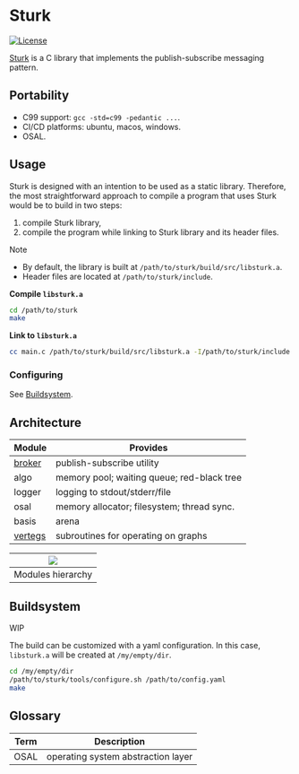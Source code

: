 # Sturk

<!--![TOC]!-->


[![License](https://img.shields.io/badge/License-BSD_3--Clause-blue.svg)](https://opensource.org/licenses/BSD-3-Clause)


[Sturk](https://szymonturno.github.io/sturk/)
is a C library that implements the publish-subscribe messaging pattern.


## Portability

- C99 support: `gcc -std=c99 -pedantic ...`.
- CI/CD platforms: ubuntu, macos, windows.
- OSAL.


## Usage

Sturk is designed with an intention to be used as a static library.
Therefore, the most straightforward approach to compile a program that uses Sturk would
be to build in two steps:

1. compile Sturk library,
2. compile the program while linking to Sturk library and its header files.


> [!note]
> - By default, the library is built at `/path/to/sturk/build/src/libsturk.a`.
> - Header files are located at `/path/to/sturk/include`.


**Compile `libsturk.a`**

```sh
cd /path/to/sturk
make
```


**Link to `libsturk.a`**

```sh
cc main.c /path/to/sturk/build/src/libsturk.a -I/path/to/sturk/include
```


### Configuring

See [Buildsystem](#buildsystem).



## Architecture

| Module                               | Provides                                   |
| ------------------------------------ | ------------------------------------------ |
| [broker](src/broker/README.md)       | publish-subscribe utility                  |
| algo                                 | memory pool; waiting queue; red-black tree |
| logger                               | logging to stdout/stderr/file              |
| osal                                 | memory allocator; filesystem; thread sync. |
| basis                                | arena                                      |
| [vertegs](include/vertegs/README.md) | subroutines for operating on graphs        |


| ![](http://www.plantuml.com/plantuml/proxy?cache=no&src=https://raw.githubusercontent.com/SzymonTurno/sturk/refs/heads/feat/arena-allocator/docs/hierarchy.puml) |
| :---------------: |
| Modules hierarchy |


## Buildsystem<!--!{#buildsystem}!-->

WIP

The build can be customized with a yaml configuration.
In this case, `libsturk.a` will be created at `/my/empty/dir`.

```sh
cd /my/empty/dir
/path/to/sturk/tools/configure.sh /path/to/config.yaml
make
```


## Glossary

| Term | Description                        |
| ---- | ---------------------------------- |
| OSAL | operating system abstraction layer |
